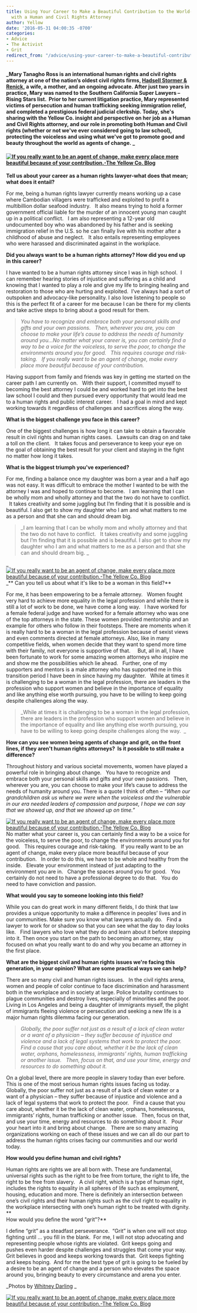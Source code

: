 ```yaml
---
title: Using Your Career to Make a Beautiful Contribution to the World-Our Interview
  with a Human and Civil Rights Attorney
author: Yellow
date: '2016-05-31 04:00:35 -0700'
categories:
- Advice
- The Activist
- Grit
redirect_from: "/advice/using-your-career-to-make-a-beautiful-contribution-to-the-world-our-interview-with-a-human-and-civil-rights-attorney/"
---
```


#### _Mary Tanagho Ross is an international human rights and civil rights attorney at one of the nation’s oldest civil rights firms, [Hadsell Stormer & Renick,](http://www.hadsellstormer.com/) a wife, a mother, and an ongoing advocate. After just two years in practice, Mary was named to the Southern California Super Lawyers – Rising Stars list.  Prior to her current litigation practice, Mary represented victims of persecution and human trafficking seeking immigration relief, and completed a prestigious federal judicial clerkship. Today, she's sharing with the Yellow Co. insight and perspective on her job as a Human and Civil Rights attorney, and our role in promoting both Human and Civil rights (whether or not we've ever considered going to law school), protecting the voiceless and using what we've got to promote good and beauty throughout the world as agents of change. _

#### [![If you really want to be an agent of change, make every place more beautiful because of your contribution.-The Yellow Co. Blog](https://yellow-blog-images.imgix.net/2016/05/IMG_0176.jpg)](https://yellow-blog-images.imgix.net/2016/05/IMG_0176.jpg)

**Tell us about your career as a human rights lawyer-what does that mean; what does it entail?**

For me, being a human rights lawyer currently means working up a case where Cambodian villagers were trafficked and exploited to profit a multibillion dollar seafood industry.   It also means trying to hold a former government official liable for the murder of an innocent young man caught up in a political conflict.   I am also representing a 12-year old undocumented boy who was abandoned by his father and is seeking immigration relief in the U.S. so he can finally live with his mother after a childhood of abuse and neglect.   It also entails representing employees who were harassed and discriminated against in the workplace.

**Did you always want to be a human rights attorney? How did you end up in this career?**

I have wanted to be a human rights attorney since I was in high school.  I can remember hearing stories of injustice and suffering as a child and knowing that I wanted to play a role and give my life to bringing healing and restoration to those who are hurting and exploited.  I’ve always had a sort of outspoken and advocacy-like personality. I also love listening to people so this is the perfect fit of a career for me because I can be there for my clients and take active steps to bring about a good result for them.

> _You have to recognize and embrace both your personal skills and gifts and your own passions.   Then, wherever you are, you can choose to make your life’s cause to address the needs of humanity around you...No matter what your career is, you can certainly find a way to be a voice for the voiceless, to serve the poor, to change the environments around you for good.   This requires courage and risk-taking.   If you really want to be an agent of change, make every place more beautiful because of your contribution._

Having support from family and friends was key in getting me started on the career path I am currently on.   With their support, I committed myself to becoming the best attorney I could be and worked hard to get into the best law school I could and then pursued every opportunity that would lead me to a human rights and public interest career.   I had a goal in mind and kept working towards it regardless of challenges and sacrifices along the way.  

**What is the biggest challenge you face in this career?**

One of the biggest challenges is how long it can take to obtain a favorable result in civil rights and human rights cases.   Lawsuits can drag on and take a toll on the client.   It takes focus and perseverance to keep your eye on the goal of obtaining the best result for your client and staying in the fight no matter how long it takes.

**What is the biggest triumph you've experienced?**

For me, finding a balance once my daughter was born a year and a half ago was not easy. It was difficult to embrace the mother I wanted to be with the attorney I was and hoped to continue to become.   I am learning that I can be wholly mom and wholly attorney and that the two do not have to conflict.   It takes creativity and some juggling but I’m finding that it is possible and is beautiful. I also get to show my daughter who I am and what matters to me as a person and that she can and should dream big. 

> _I am learning that I can be wholly mom and wholly attorney and that the two do not have to conflict.   It takes creativity and some juggling but I’m finding that it is possible and is beautiful. I also get to show my daughter who I am and what matters to me as a person and that she can and should dream big. _

_[![If you really want to be an agent of change, make every place more beautiful because of your contribution.-The Yellow Co. Blog](https://yellow-blog-images.imgix.net/2016/05/IMG_0320.jpg)](https://yellow-blog-images.imgix.net/2016/05/IMG_0320.jpg) _** Can you tell us about what it's like to be a woman in this field?**

For me, it has been empowering to be a female attorney.   Women fought very hard to achieve more equality in the legal profession and while there is still a lot of work to be done, we have come a long way.   I have worked for a female federal judge and have worked for a female attorney who was one of the top attorneys in the state. These women provided mentorship and an example for others who follow in their footsteps. There are moments when it is really hard to be a woman in the legal profession because of sexist views and even comments directed at female attorneys. Also, like in many competitive fields, when women decide that they want to spend more time with their family, not everyone is supportive of that.     But, all in all, I have been fortunate to work for some amazing women attorneys who inspire me and show me the possibilities which lie ahead.   Further, one of my supporters and mentors is a male attorney who has supported me in this transition period I have been in since having my daughter.   While at times it is challenging to be a woman in the legal profession, there are leaders in the profession who support women and believe in the importance of equality and like anything else worth pursuing, you have to be willing to keep going despite challenges along the way.  

> _While at times it is challenging to be a woman in the legal profession, there are leaders in the profession who support women and believe in the importance of equality and like anything else worth pursuing, you have to be willing to keep going despite challenges along the way.  _

**How can you see women being agents of change and grit, on the front lines, if they aren't human rights attorneys?  Is it possible to still make a difference?**

Throughout history and various societal movements, women have played a powerful role in bringing about change.   You have to recognize and embrace both your personal skills and gifts and your own passions.   Then, wherever you are, you can choose to make your life’s cause to address the needs of humanity around you. There is a quote I think of often – _“When our grandchildren ask us where we were when the voiceless and the vulnerable in our era needed leaders of compassion and purpose, I hope we can say that we showed up, and that we showed up on time.”_

[![If you really want to be an agent of change, make every place more beautiful because of your contribution.-The Yellow Co. Blog](https://yellow-blog-images.imgix.net/2016/05/IMG_01791.jpg)](https://yellow-blog-images.imgix.net/2016/05/IMG_01791.jpg) No matter what your career is, you can certainly find a way to be a voice for the voiceless, to serve the poor, to change the environments around you for good.   This requires courage and risk-taking.   If you really want to be an agent of change, make every place more beautiful because of your contribution.   In order to do this, we have to be whole and healthy from the inside.   Elevate your environment instead of just adapting to the environment you are in.   Change the spaces around you for good.   You certainly do not need to have a professional degree to do that.   You do need to have conviction and passion.

**What would you say to someone looking into this field?**

While you can do great work in many different fields, I do think that law provides a unique opportunity to make a difference in peoples’ lives and in our communities. Make sure you know what lawyers actually do.   Find a lawyer to work for or shadow so that you can see what the day to day looks like.   Find lawyers who love what they do and learn about it before stepping into it. Then once you start on the path to becoming an attorney, stay focused on what you really want to do and why you became an attorney in the first place.    

**What are the biggest civil and human rights issues we're facing this generation, in your opinion? What are some practical ways we can help?**

There are so many civil and human rights issues.   In the civil rights arena, women and people of color continue to face discrimination and harassment both in the workplace and in society at large. Police brutality continues to plague communities and destroy lives, especially of minorities and the poor. Living in Los Angeles and being a daughter of immigrants myself, the plight of immigrants fleeing violence or persecution and seeking a new life is a major human rights dilemma facing our generation.

> _Globally, the poor suffer not just as a result of a lack of clean water or a want of a physician – they suffer because of injustice and violence and a lack of legal systems that work to protect the poor.   Find a cause that you care about, whether it be the lack of clean water, orphans, homelessness, immigrants’ rights, human trafficking or another issue.   Then, focus on that, and use your time, energy and resources to do something about it._

On a global level, there are more people in slavery today than ever before. This is one of the most serious human rights issues facing us today. Globally, the poor suffer not just as a result of a lack of clean water or a want of a physician – they suffer because of injustice and violence and a lack of legal systems that work to protect the poor.   Find a cause that you care about, whether it be the lack of clean water, orphans, homelessness, immigrants’ rights, human trafficking or another issue.   Then, focus on that, and use your time, energy and resources to do something about it.   Pour your heart into it and bring about change.   There are so many amazing organizations working on each of these issues and we can all do our part to address the human rights crises facing our communities and our world today.   

**How would you define human and civil rights?**

Human rights are rights we are all born with. These are fundamental, universal rights such as the right to be free from torture, the right to life, the right to be free from slavery.   A civil right, which is a type of human right, includes the rights to equality in all spheres of life such as employment, housing, education and more. There is definitely an intersection between one’s civil rights and their human rights such as the civil right to equality in the workplace intersecting with one’s human right to be treated with dignity.[  
](https://yellow-blog-images.imgix.net/2016/05/IMG_01791.jpg)**  
How would you define the word "grit"?**

I define “grit” as a steadfast perseverance.  “Grit” is when one will not stop fighting until … you fill in the blank.  For me, I will not stop advocating and representing people whose rights are violated.  Grit keeps going and pushes even harder despite challenges and struggles that come your way. Grit believes in good and keeps working towards that.  Grit keeps fighting and keeps hoping.  And for me the best type of grit is going to be fueled by a desire to be an agent of change and a person who elevates the space around you, bringing beauty to every circumstance and arena you enter.

_Photos by [Whitney Darling](http://whitneydarling.com/) _

[![If you really want to be an agent of change, make every place more beautiful because of your contribution.-The Yellow Co. Blog](https://yellow-blog-images.imgix.net/2016/05/marytross.jpg)](http://www.hadsellstormer.com/)
